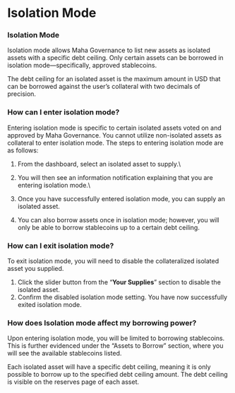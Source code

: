 # Isolation Mode

### Isolation Mode

Isolation mode allows Maha Governance to list new assets as isolated assets with a specific debt ceiling. Only certain assets can be borrowed in isolation mode—specifically, approved stablecoins.

The debt ceiling for an isolated asset is the maximum amount in USD that can be borrowed against the user’s collateral with two decimals of precision.&#x20;

### How can I enter isolation mode?

Entering isolation mode is specific to certain isolated assets voted on and approved by Maha Governance. You cannot utilize non-isolated assets as collateral to enter isolation mode. The steps to entering isolation mode are as follows:

1. From the dashboard, select an isolated asset to supply.\

2. You will then see an information notification explaining that you are entering isolation mode.\

3. Once you have successfully entered isolation mode, you can supply an isolated asset.
4. You can also borrow assets once in isolation mode; however, you will only be able to borrow stablecoins up to a certain debt ceiling.

### How can I exit isolation mode?

To exit isolation mode, you will need to disable the collateralized isolated asset you supplied. &#x20;

1. Click the slider button from the “**Your Supplies**” section to disable the isolated asset. &#x20;
2. Confirm the disabled isolation mode setting. You have now successfully exited isolation mode.&#x20;

### How does Isolation mode affect my borrowing power?

Upon entering isolation mode, you will be limited to borrowing stablecoins. This is further evidenced under the “Assets to Borrow” section, where you will see the available stablecoins listed.

Each isolated asset will have a specific debt ceiling, meaning it is only possible to borrow up to the specified debt ceiling amount. The debt ceiling is visible on the reserves page of each asset.&#x20;
